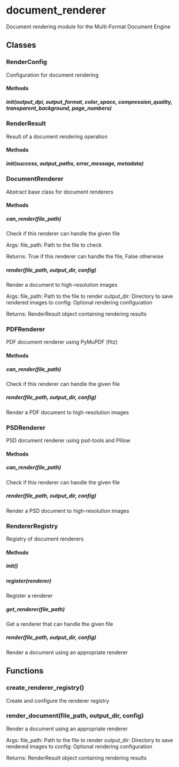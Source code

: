 # document_renderer

Document rendering module for the Multi-Format Document Engine

## Classes

### RenderConfig

Configuration for document rendering

#### Methods

##### __init__(output_dpi, output_format, color_space, compression_quality, transparent_background, page_numbers)

### RenderResult

Result of a document rendering operation

#### Methods

##### __init__(success, output_paths, error_message, metadata)

### DocumentRenderer

Abstract base class for document renderers

#### Methods

##### can_render(file_path)

Check if this renderer can handle the given file

Args:
    file_path: Path to the file to check

Returns:
    True if this renderer can handle the file, False otherwise

##### render(file_path, output_dir, config)

Render a document to high-resolution images

Args:
    file_path: Path to the file to render
    output_dir: Directory to save rendered images to
    config: Optional rendering configuration

Returns:
    RenderResult object containing rendering results

### PDFRenderer

PDF document renderer using PyMuPDF (fitz)

#### Methods

##### can_render(file_path)

Check if this renderer can handle the given file

##### render(file_path, output_dir, config)

Render a PDF document to high-resolution images

### PSDRenderer

PSD document renderer using psd-tools and Pillow

#### Methods

##### can_render(file_path)

Check if this renderer can handle the given file

##### render(file_path, output_dir, config)

Render a PSD document to high-resolution images

### RendererRegistry

Registry of document renderers

#### Methods

##### __init__()

##### register(renderer)

Register a renderer

##### get_renderer(file_path)

Get a renderer that can handle the given file

##### render(file_path, output_dir, config)

Render a document using an appropriate renderer

## Functions

### create_renderer_registry()

Create and configure the renderer registry

### render_document(file_path, output_dir, config)

Render a document using an appropriate renderer

Args:
    file_path: Path to the file to render
    output_dir: Directory to save rendered images to
    config: Optional rendering configuration

Returns:
    RenderResult object containing rendering results
